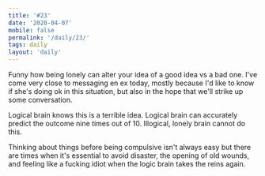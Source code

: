 ```yaml
---
title: '#23'
date: '2020-04-07'
mobile: false
permalink: '/daily/23/'
tags: daily
layout: 'daily'
---
```


Funny how being lonely can alter your idea of a good idea vs a bad one. I've come very close to messaging en ex today, mostly because I'd like to know if she's doing ok in this situation, but also in the hope that we'll strike up some conversation.

Logical brain knows this is a terrible idea. Logical brain can accurately predict the outcome nine times out of 10. Illogical, lonely brain cannot do this.

Thinking about things before being compulsive isn't always easy but there are times when it's essential to avoid disaster, the opening of old wounds, and feeling like a fucking idiot when the logic brain takes the reins again.
